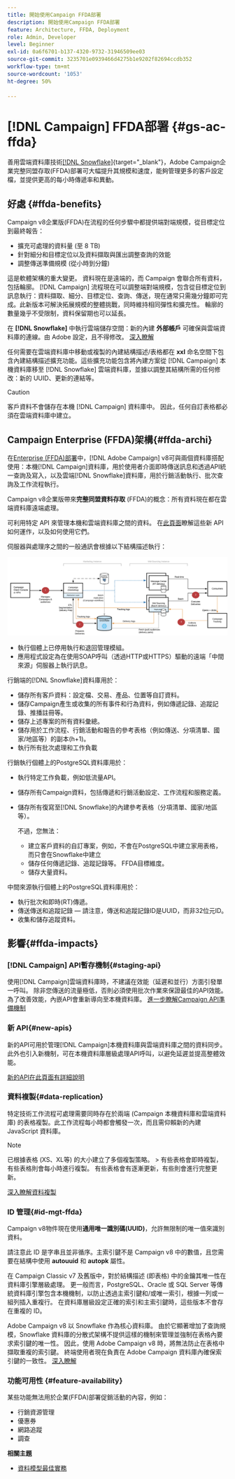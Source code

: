 ```yaml
---
title: 開始使用Campaign FFDA部署
description: 開始使用Campaign FFDA部署
feature: Architecture, FFDA, Deployment
role: Admin, Developer
level: Beginner
exl-id: 0a6f6701-b137-4320-9732-31946509ee03
source-git-commit: 3235701e0939466d4275b1e9202f82694ccdb352
workflow-type: tm+mt
source-wordcount: '1053'
ht-degree: 50%

---
```


# [!DNL Campaign] FFDA部署 {#gs-ac-ffda}

善用雲端資料庫技術[[!DNL Snowflake]](https://www.snowflake.com/){target="_blank"}，Adobe Campaign企業完整同盟存取(FFDA)部署可大幅提升其規模和速度，能夠管理更多的客戶設定檔，並提供更高的每小時傳遞率和異動。

## 好處 {#ffda-benefits}

Campaign v8企業版(FFDA)在流程的任何步驟中都提供端對端規模，從目標定位到最終報告：

* 擴充可處理的資料量 (至 8 TB)
* 針對細分和目標定位以及資料擷取與匯出調整查詢的效能
* 調整傳送準備規模 (從小時到分鐘)

這是軟體架構的重大變更。 資料現在是遠端的，而 Campaign 會聯合所有資料，包括輪廓。 [!DNL Campaign] 流程現在可以調整端對端規模，包含從目標定位到訊息執行：資料擷取、細分、目標定位、查詢、傳送，現在通常只需幾分鐘即可完成。此新版本可解決拓展規模的整體挑戰，同時維持相同彈性和擴充性。 輪廓的數量幾乎不受限制，資料保留期也可以延長。

在 **[!DNL Snowflake]** 中執行雲端儲存空間：新的內建 **外部帳戶** 可確保與雲端資料庫的連線。由 Adobe 設定，且不得修改。 [深入瞭解](../config/external-accounts.md)

任何需要在雲端資料庫中移動或複製的內建結構描述/表格都在 **xxl** 命名空間下包含內建結構描述擴充功能。這些擴充功能包含將內建方案從 [!DNL Campaign] 本機資料庫移至 [!DNL Snowflake] 雲端資料庫，並據以調整其結構所需的任何修改：新的 UUID、更新的連結等。

>[!CAUTION]
>
> 客戶資料不會儲存在本機 [!DNL Campaign] 資料庫中。 因此，任何自訂表格都必須在雲端資料庫中建立。
>

## Campaign Enterprise (FFDA)架構{#ffda-archi}

在[Enterprise (FFDA)部署](../architecture/enterprise-deployment.md)中，[!DNL Adobe Campaign] v8可與兩個資料庫搭配使用：本機[!DNL Campaign]資料庫，用於使用者介面即時傳送訊息和透過API統一查詢及寫入，以及雲端[!DNL Snowflake]資料庫，用於行銷活動執行、批次查詢及工作流程執行。

Campaign v8企業版帶來&#x200B;**完整同盟資料存取** (FFDA)的概念：所有資料現在都在雲端資料庫遠端處理。

可利用特定 API 來管理本機和雲端資料庫之間的資料。 在[此頁面](new-apis.md)瞭解這些新 API 如何運作，以及如何使用它們。

伺服器與處理序之間的一般通訊會根據以下結構描述執行：

![](assets/architecture.png)

* 執行個體上已停用執行和退回管理模組。
* 應用程式設定為在使用SOAP呼叫（透過HTTP或HTTPS）驅動的遠端「中間來源」伺服器上執行訊息。

行銷端的[!DNL Snowflake]資料庫用於：

* 儲存所有客戶資料：設定檔、交易、產品、位置等自訂資料。
* 儲存Campaign產生或收集的所有事件和行為資料，例如傳遞記錄、追蹤記錄、推播註冊等。
* 儲存上述專案的所有資料彙總。
* 儲存用於工作流程、行銷活動和報告的參考表格（例如傳送、分項清單、國家/地區等）的副本(h+1)。
* 執行所有批次處理和工作負載


行銷執行個體上的PostgreSQL資料庫用於：

* 執行特定工作負載，例如低流量API。
* 儲存所有Campaign資料，包括傳遞和行銷活動設定、工作流程和服務定義。
* 儲存所有復寫至[!DNL Snowflake]的內建參考表格（分項清單、國家/地區等）。

  不過，您無法：
   * 建立客戶資料的自訂專案，例如，不會在PostgreSQL中建立家用表格，而只會在Snowflake中建立
   * 儲存任何傳遞記錄、追蹤記錄等。 FFDA目標維度。
   * 儲存大量資料。


中間來源執行個體上的PostgreSQL資料庫用於：

* 執行批次和即時(RT)傳遞。
* 傳送傳送和追蹤記錄 — 請注意，傳送和追蹤記錄ID是UUID，而非32位元ID。
* 收集和儲存追蹤資料。


## 影響{#ffda-impacts}

### [!DNL Campaign] API暫存機制{#staging-api}

使用[!DNL Campaign]雲端資料庫時，不建議在效能（延遲和並行）方面引發單一呼叫。 除非您傳送的流量極低，否則必須使用批次作業來保證最佳的API效能。 為了改善效能，內嵌API會重新導向至本機資料庫。 [進一步瞭解Campaign API準備機制](staging.md)

### 新 API{#new-apis}

新的API可用於管理[!DNL Campaign]本機資料庫與雲端資料庫之間的資料同步。 此外也引入新機制，可在本機資料庫層級處理API呼叫，以避免延遲並提高整體效能。

[新的API在此頁面有詳細說明](new-apis.md)


### 資料複製{#data-replication}

特定技術工作流程可處理需要同時存在於兩端 (Campaign 本機資料庫和雲端資料庫) 的表格複製。此工作流程每小時都會觸發一次，而且需仰賴新的內建 JavaScript 資料庫。

>[!NOTE]
>
> 已根據表格 (XS、XL等) 的大小建立了多個複製策略。
> &#x200B;> 有些表格會即時複製，有些表格則會每小時進行複製。 有些表格會有逐漸更新，有些則會進行完整更新。
>

[深入瞭解資料複製](replication.md)

### ID 管理{#id-mgt-ffda}

Campaign v8物件現在使用&#x200B;**通用唯一識別碼(UUID)**，允許無限制的唯一值來識別資料。

請注意此 ID 是字串且並非循序。主索引鍵不是 Campaign v8 中的數值，且您需要在結構中使用 **autouuid** 和 **autopk** 屬性。

在 Campaign Classic v7 及舊版中，對於結構描述 (即表格) 中的金鑰其唯一性在資料庫引擎層級處理。 更一般而言，PostgreSQL、Oracle 或 SQL Server 等傳統資料庫引擎包含本機機制，以防止透過主索引鍵和/或唯一索引，根據一列或一組列插入重複行。 在資料庫層級設定正確的索引和主索引鍵時，這些版本不會存在重複的 ID。

Adobe Campaign v8 以 Snowflake 作為核心資料庫。 由於它顯著增加了查詢規模，Snowflake 資料庫的分散式架構不提供這樣的機制來管理並強制在表格內要求索引鍵的唯一性。 因此，使用 Adobe Campaign v8 時，將無法防止在表格中擷取重複的索引鍵。 終端使用者現在負責在 Adobe Campaign 資料庫內確保索引鍵的一致性。 [深入瞭解](keys.md)

### 功能可用性 {#feature-availability}

某些功能無法用於企業(FFDA)部署促銷活動的內容，例如：

* 行銷資源管理
* 優惠券
* 網路追蹤
* 調查


**相關主題**

* [資料模型最佳實務](../dev/datamodel-best-practices.md)
